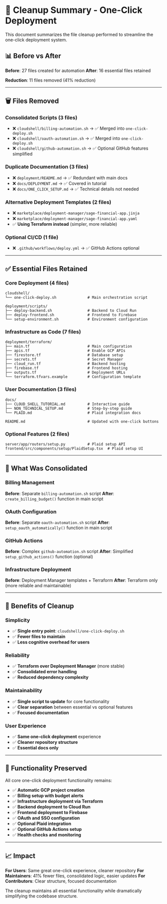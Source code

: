 # 🧹 Cleanup Summary - One-Click Deployment

This document summarizes the file cleanup performed to streamline the one-click deployment system.

## 📊 Before vs After

**Before**: 27 files created for automation
**After**: 16 essential files retained

**Reduction**: 11 files removed (41% reduction)

---

## 🗑️ Files Removed

### **Consolidated Scripts (3 files)**
- ❌ `cloudshell/billing-automation.sh` → ✅ Merged into `one-click-deploy.sh`
- ❌ `cloudshell/oauth-automation.sh` → ✅ Merged into `one-click-deploy.sh`  
- ❌ `cloudshell/github-automation.sh` → ✅ Optional GitHub features simplified

### **Duplicate Documentation (3 files)**
- ❌ `deployment/README.md` → ✅ Redundant with main docs
- ❌ `docs/DEPLOYMENT.md` → ✅ Covered in tutorial
- ❌ `docs/ONE_CLICK_SETUP.md` → ✅ Technical details not needed

### **Alternative Deployment Templates (2 files)**
- ❌ `marketplace/deployment-manager/sage-financial-app.jinja`
- ❌ `marketplace/deployment-manager/sage-financial-app.yaml`
- ✅ **Using Terraform instead** (simpler, more reliable)

### **Optional CI/CD (1 file)**
- ❌ `.github/workflows/deploy.yml` → ✅ GitHub Actions optional

---

## ✅ Essential Files Retained

### **Core Deployment (4 files)**
```
cloudshell/
└── one-click-deploy.sh              # Main orchestration script

deployment/scripts/
├── deploy-backend.sh                # Backend to Cloud Run
├── deploy-frontend.sh               # Frontend to Firebase
└── setup-environment.sh             # Environment configuration
```

### **Infrastructure as Code (7 files)**
```
deployment/terraform/
├── main.tf                          # Main configuration
├── apis.tf                          # Enable GCP APIs
├── firestore.tf                     # Database setup
├── secrets.tf                       # Secret Manager
├── cloud_run.tf                     # Backend hosting
├── firebase.tf                      # Frontend hosting
├── outputs.tf                       # Deployment URLs
└── terraform.tfvars.example         # Configuration template
```

### **User Documentation (3 files)**
```
docs/
├── CLOUD_SHELL_TUTORIAL.md          # Interactive guide
├── NON_TECHNICAL_SETUP.md           # Step-by-step guide
└── PLAID.md                         # Plaid integration docs

README.md                            # Updated with one-click buttons
```

### **Optional Features (2 files)**
```
server/app/routers/setup.py          # Plaid setup API
frontend/src/components/setup/PlaidSetup.tsx  # Plaid setup UI
```

---

## 🎯 What Was Consolidated

### **Billing Management**
**Before**: Separate `billing-automation.sh` script
**After**: `create_billing_budget()` function in main script

### **OAuth Configuration**  
**Before**: Separate `oauth-automation.sh` script
**After**: `setup_oauth_automatically()` function in main script

### **GitHub Actions**
**Before**: Complex `github-automation.sh` script
**After**: Simplified `setup_github_actions()` function (optional)

### **Infrastructure Deployment**
**Before**: Deployment Manager templates + Terraform
**After**: Terraform only (more reliable and maintainable)

---

## 🚀 Benefits of Cleanup

### **Simplicity**
- ✅ **Single entry point**: `cloudshell/one-click-deploy.sh`
- ✅ **Fewer files to maintain**
- ✅ **Less cognitive overhead for users**

### **Reliability**
- ✅ **Terraform over Deployment Manager** (more stable)
- ✅ **Consolidated error handling**
- ✅ **Reduced dependency complexity**

### **Maintainability**
- ✅ **Single script to update** for core functionality
- ✅ **Clear separation** between essential vs optional features
- ✅ **Focused documentation**

### **User Experience**
- ✅ **Same one-click deployment** experience
- ✅ **Cleaner repository structure**
- ✅ **Essential docs only**

---

## 🔧 Functionality Preserved

All core one-click deployment functionality remains:

- ✅ **Automatic GCP project creation**
- ✅ **Billing setup with budget alerts**
- ✅ **Infrastructure deployment via Terraform**
- ✅ **Backend deployment to Cloud Run**  
- ✅ **Frontend deployment to Firebase**
- ✅ **OAuth and SSO configuration**
- ✅ **Optional Plaid integration**
- ✅ **Optional GitHub Actions setup**
- ✅ **Health checks and monitoring**

---

## 📈 Impact

**For Users**: Same great one-click experience, cleaner repository
**For Maintainers**: 41% fewer files, consolidated logic, easier updates
**For Contributors**: Clear structure, focused documentation

The cleanup maintains all essential functionality while dramatically simplifying the codebase structure.
